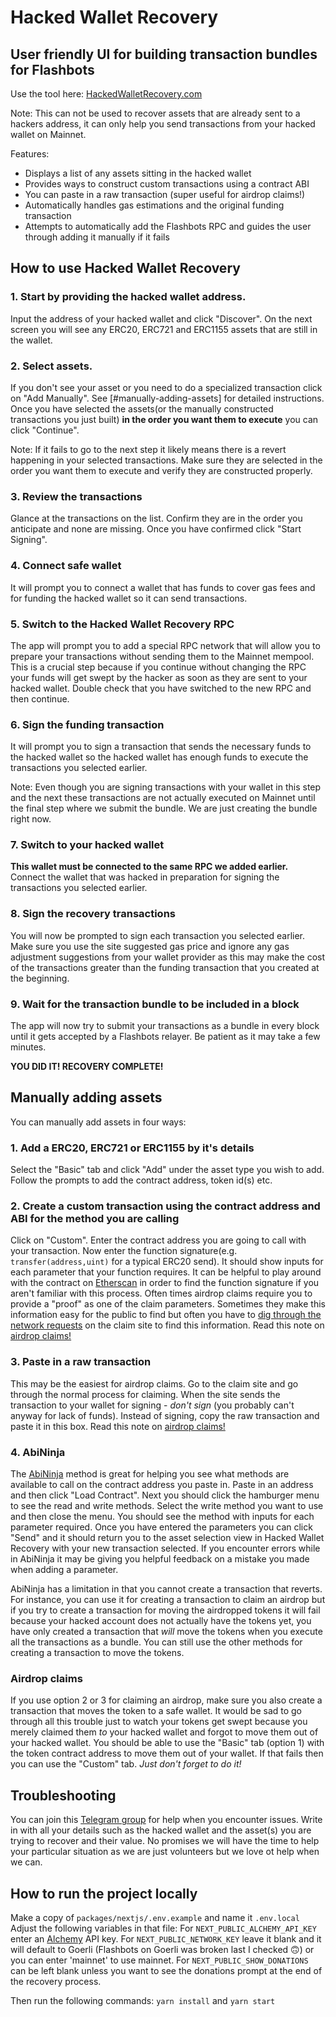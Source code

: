 # Hacked Wallet Recovery 
## User friendly UI for building transaction bundles for Flashbots
Use the tool here: [HackedWalletRecovery.com](https://hackedwalletrecovery.com/)

Note: This can not be used to recover assets that are already sent to a hackers address, it can only help you send transactions from your hacked wallet on Mainnet.

Features:
- Displays a list of any assets sitting in the hacked wallet
- Provides ways to construct custom transactions using a contract ABI 
- You can paste in a raw transaction (super useful for airdrop claims!)
- Automatically handles gas estimations and the original funding transaction
- Attempts to automatically add the Flashbots RPC and guides the user through adding it manually if it fails

## How to use Hacked Wallet Recovery

### 1. Start by providing the hacked wallet address.

  Input the address of your hacked wallet and click "Discover". On the next screen you will see any ERC20, ERC721 and ERC1155 assets that are still in the wallet.

### 2. Select assets.

  If you don't see your asset or you need to do a specialized transaction click on "Add Manually". See [#manually-adding-assets] for detailed instructions. Once you have selected the assets(or the manually constructed transactions you just built) __in the order you want them to execute__ you can click "Continue".

  Note: If it fails to go to the next step it likely means there is a revert happening in your selected transactions. Make sure they are selected in the order you want them to execute and verify they are constructed properly.

### 3. Review the transactions

  Glance at the transactions on the list. Confirm they are in the order you anticipate and none are missing. Once you have confirmed click "Start Signing".

### 4. Connect safe wallet

  It will prompt you to connect a wallet that has funds to cover gas fees and for funding the hacked wallet so it can send transactions.

### 5. Switch to the Hacked Wallet Recovery RPC

  The app will prompt you to add a special RPC network that will allow you to prepare your transactions without sending them to the Mainnet mempool. This is a crucial step because if you continue without changing the RPC your funds will get swept by the hacker as soon as they are sent to your hacked wallet. Double check that you have switched to the new RPC and then continue.

### 6. Sign the funding transaction

  It will prompt you to sign a transaction that sends the necessary funds to the hacked wallet so the hacked wallet has enough funds to execute the transactions you selected earlier.

  Note: Even though you are signing transactions with your wallet in this step and the next these transactions are not actually executed on Mainnet until the final step where we submit the bundle. We are just creating the bundle right now.

### 7. Switch to your hacked wallet

  __This wallet must be connected to the same RPC we added earlier.__ Connect the wallet that was hacked in preparation for signing the transactions you selected earlier.

### 8. Sign the recovery transactions

  You will now be prompted to sign each transaction you selected earlier. Make sure you use the site suggested gas price and ignore any gas adjustment suggestions from your wallet provider as this may make the cost of the transactions greater than the funding transaction that you created at the beginning.

### 9. Wait for the transaction bundle to be included in a block

  The app will now try to submit your transactions as a bundle in every block until it gets accepted by a Flashbots relayer. Be patient as it may take a few minutes.

__YOU DID IT! RECOVERY COMPLETE!__

## Manually adding assets
You can manually add assets in four ways:
### 1. Add a ERC20, ERC721 or ERC1155 by it's details

  Select the "Basic" tab and click "Add" under the asset type you wish to add. Follow the prompts to add the contract address, token id(s) etc.

### 2. Create a custom transaction using the contract address and ABI for the method you are calling

  Click on "Custom". Enter the contract address you are going to call with your transaction. Now enter the function signature(e.g. `transfer(address,uint)` for a typical ERC20 send). It should show inputs for each parameter that your function requires. It can be helpful to play around with the contract on [Etherscan](https://etherscan.io/) in order to find the function signature if you aren't familiar with this process. Often times airdrop claims require you to provide a "proof" as one of the claim parameters. Sometimes they make this information easy for the public to find but often you have to [dig through the network requests](https://developer.chrome.com/docs/devtools/network) on the claim site to find this information. Read this note on [airdrop claims!](#airdrop-claims)

### 3. Paste in a raw transaction

  This may be the easiest for airdrop claims. Go to the claim site and go through the normal process for claiming. When the site sends the transaction to your wallet for signing - *don't sign* (you probably can't anyway for lack of funds). Instead of signing, copy the raw transaction and paste it in this box. Read this note on [airdrop claims!](#airdrop-claims)

### 4. AbiNinja

  The [AbiNinja](https://abi.ninja) method is great for helping you see what methods are available to call on the contract address you paste in. Paste in an address and then click "Load Contract". Next you should click the hamburger menu to see the read and write methods. Select the write method you want to use and then close the menu. You should see the method with inputs for each parameter required. Once you have entered the parameters you can click "Send" and it should return you to the asset selection view in Hacked Wallet Recovery with your new transaction selected. If you encounter errors while in AbiNinja it may be giving you helpful feedback on a mistake you made when adding a parameter.

  AbiNinja has a limitation in that you cannot create a transaction that reverts. For instance, you can use it for creating a transaction to claim an airdrop but if you try to create a transaction for moving the airdropped tokens it will fail because your hacked account does not actually have the tokens yet, you have only created a transaction that *will* move the tokens when you execute all the transactions as a bundle. You can still use the other methods for creating a transaction to move the tokens.

### Airdrop claims
If you use option 2 or 3 for claiming an airdrop, make sure you also create a transaction that moves the token to a safe wallet. It would be sad to go through all this trouble just to watch your tokens get swept because you merely claimed them *to* your hacked wallet and forgot to move them out of your hacked wallet. You should be able to use the "Basic" tab (option 1) with the token contract address to move them out of your wallet. If that fails then you can use the "Custom" tab. *Just don't forget to do it!*

## Troubleshooting

You can join this [Telegram group](https://t.me/+1rbnZWGTpJExOGJh) for help when you encounter issues. Write in with all your details such as the hacked wallet and the asset(s) you are trying to recover and their value. No promises we will have the time to help your particular situation as we are just volunteers but we love ot help when we can.

## How to run the project locally

Make a copy of `packages/nextjs/.env.example` and name it `.env.local`
Adjust the following variables in that file:
For `NEXT_PUBLIC_ALCHEMY_API_KEY` enter an [Alchemy](https://www.alchemy.com/) API key.
For `NEXT_PUBLIC_NETWORK_KEY` leave it blank and it will default to Goerli (Flashbots on Goerli was broken last I checked 🙃) or you can enter 'mainnet' to use mainnet.
For `NEXT_PUBLIC_SHOW_DONATIONS` can be left blank unless you want to see the donations prompt at the end of the recovery process.

Then run the following commands:
`yarn install` and `yarn start`